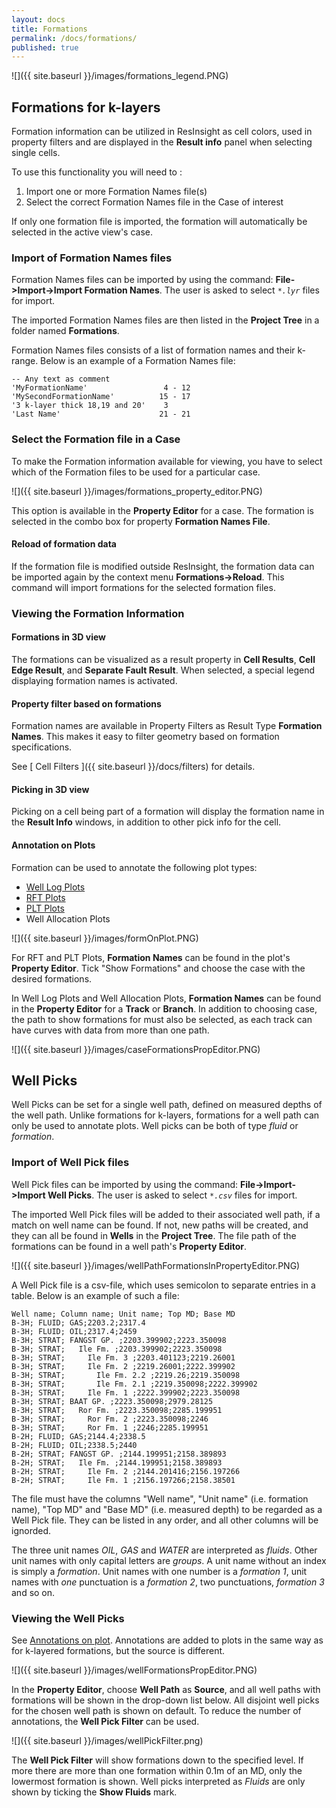 ```yaml
---
layout: docs
title: Formations
permalink: /docs/formations/
published: true
---
```


![]({{ site.baseurl }}/images/formations_legend.PNG)

## Formations for k-layers

Formation information can be utilized in ResInsight as cell colors, used in property filters and are displayed in the **Result info** panel when selecting single cells.

To use this functionality you will need to :

1. Import one or more Formation Names file(s)
2. Select the correct Formation Names file in the Case of interest

<div class="note info">
If only one formation file is imported, the formation will automatically be selected in the active view's case.
</div>

### Import of Formation Names files

Formation Names files can be imported by using the command: **File->Import->Import Formation Names**.
The user is asked to select _`*.lyr`_ files for import.

The imported Formation Names files are then listed in the **Project Tree** in a folder named **Formations**. 

Formation Names files consists of a list of formation names and their k-range. Below is an example of a Formation Names file:

```
-- Any text as comment
'MyFormationName'                 4 - 12
'MySecondFormationName'          15 - 17
'3 k-layer thick 18,19 and 20'    3
'Last Name'                      21 - 21 
```

### Select the Formation file in a Case
To make the Formation information available for viewing, you have to select which of the Formation files to be used for a particular case.

![]({{ site.baseurl }}/images/formations_property_editor.PNG)

This option is available in the **Property Editor** for a case. The formation is selected in the combo box for property **Formation Names File**.

#### Reload of formation data
If the formation file is modified outside ResInsight, the formation data can be imported again by the context menu **Formations->Reload**. This command will import formations for the selected formation files.

### Viewing the Formation Information

#### Formations in 3D view
The formations can be visualized as a result property in **Cell Results**, **Cell Edge Result**, and **Separate Fault Result**. When selected, a special legend displaying formation names is activated.

#### Property filter based on formations
Formation names are available in Property Filters as Result Type **Formation Names**. This makes it easy to filter geometry based on formation specifications.

See [ Cell Filters ]({{ site.baseurl }}/docs/filters) for details.

#### Picking in 3D view
Picking on a cell being part of a formation will display the formation name in the **Result Info** windows, in addition to other pick info for the cell.

#### <a name="annotationOnPlot">Annotation on Plots</a>
Formation can be used to annotate the following plot types:
- [Well Log Plots]({{site.baseurl}}/docs/welllogsandplots)
- [RFT Plots]({{site.baseurl}}/docs/rftplot)
- [PLT Plots]({{site.baseurl}}/docs/pltplot)
- Well Allocation Plots

![]({{ site.baseurl }}/images/formOnPlot.PNG)

For RFT and PLT Plots, **Formation Names** can be found in the plot's **Property Editor**. Tick "Show Formations" and choose the case with the desired formations. 

In Well Log Plots and Well Allocation Plots, **Formation Names** can be found in the **Property Editor** for a **Track** or **Branch**. In addition to choosing case, the path to show formations for must also be selected, as each track can have curves with data from more than one path.

![]({{ site.baseurl }}/images/caseFormationsPropEditor.PNG)

## Well Picks
Well Picks can be set for a single well path, defined on measured depths of the well path. Unlike formations for k-layers, formations for a well path can only be used to annotate plots. Well picks can be both of type *fluid* or *formation*.

### Import of Well Pick files

Well Pick files can be imported by using the command: **File->Import->Import Well Picks**.
The user is asked to select _`*.csv`_ files for import.

The imported Well Pick files will be added to their associated well path, if a match on well name can be found. If not, new paths will be created, and they can all be found in **Wells** in the **Project Tree**. The file path of the formations can be found in a well path's **Property Editor**.

![]({{ site.baseurl }}/images/wellPathFormationsInPropertyEditor.PNG)

A Well Pick file is a csv-file, which uses semicolon to separate entries in a table. Below is an example of such a file:

```
Well name; Column name; Unit name; Top MD; Base MD
B-3H; FLUID; GAS;2203.2;2317.4
B-3H; FLUID; OIL;2317.4;2459
B-3H; STRAT; FANGST GP. ;2203.399902;2223.350098
B-3H; STRAT;   Ile Fm. ;2203.399902;2223.350098
B-3H; STRAT;     Ile Fm. 3 ;2203.401123;2219.26001
B-3H; STRAT;     Ile Fm. 2 ;2219.26001;2222.399902
B-3H; STRAT;       Ile Fm. 2.2 ;2219.26;2219.350098
B-3H; STRAT;       Ile Fm. 2.1 ;2219.350098;2222.399902
B-3H; STRAT;     Ile Fm. 1 ;2222.399902;2223.350098
B-3H; STRAT; BAAT GP. ;2223.350098;2979.28125
B-3H; STRAT;   Ror Fm. ;2223.350098;2285.199951
B-3H; STRAT;     Ror Fm. 2 ;2223.350098;2246
B-3H; STRAT;     Ror Fm. 1 ;2246;2285.199951
B-2H; FLUID; GAS;2144.4;2338.5
B-2H; FLUID; OIL;2338.5;2440
B-2H; STRAT; FANGST GP. ;2144.199951;2158.389893
B-2H; STRAT;   Ile Fm. ;2144.199951;2158.389893
B-2H; STRAT;     Ile Fm. 2 ;2144.201416;2156.197266
B-2H; STRAT;     Ile Fm. 1 ;2156.197266;2158.38501
```

The file must have the columns "Well name", "Unit name" (i.e. formation name), "Top MD" and "Base MD" (i.e. measured depth) to be regarded as a Well Pick file. They can be listed in any order, and all other columns will be ignorded.

The three unit names *OIL*, *GAS* and *WATER* are interpreted as *fluids*. Other unit names with only capital letters are *groups*. A unit name without an index is simply a *formation*. Unit names with one number is a *formation 1*, unit names with *one* punctuation is a *formation 2*, two punctuations, *formation 3* and so on.

### Viewing the Well Picks
See [Annotations on plot](#annotationOnPlot). Annotations are added to plots in the same way as for k-layered formations, but the source is different.

![]({{ site.baseurl }}/images/wellFormationsPropEditor.PNG)

In the **Property Editor**, choose **Well Path** as **Source**, and all well paths with formations will be shown in the drop-down list below. All disjoint well picks for the chosen well path is shown on default. To reduce the number of annotations, the **Well Pick Filter** can be used.

![]({{ site.baseurl }}/images/wellPickFilter.png)

The **Well Pick Filter** will show formations down to the specified level. If more there are more than one formation within 0.1m of an MD, only the lowermost formation is shown. Well picks interpreted as *Fluids* are only shown by ticking the **Show Fluids** mark.
